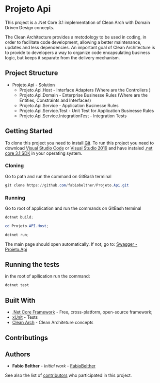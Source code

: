 # Projeto Api

This project is a .Net Core 3.1 implementation of Clean Arch with Domain Driven Design concepts.

The Clean Architecture provides a metodology to be used in coding, in order to facilitate code development, allowing a better maintenance, updates and less dependencies.
An important goal of Clean Architecture is to provide to developers a way to organize code encapsulating business logic, but keeps it separate from the delivery mechanism.  

## Project Structure

- Projeto.Api				- Solution 
  - Projeto.Api.Host			- Interface Adapters (Where are the Controllers )
  - Projeto.Api.Domain			- Enterprise Businesse Rules (Where are the Entities, Constraints and Interfaces)
  - Projeto.Api.Service			- Application Businesse Rules
  - Projeto.Api.Service.Test		- Unit Test for Application Businesse Rules
  - Projeto.Api.Service.IntegrationTest	- Integration Tests

## Getting Started

To clone this project you need to install [Git](https://git-scm.com).
To run this project you need to download [Visual Studio Code](https://code.visualstudio.com) or [Visual Studio 2019](https://visualstudio.microsoft.com/) and have instaled [.net core 3.1 SDK](https://dotnet.microsoft.com/download/dotnet-core) in your operating system.

### Cloning

Go to path and run the command on GitBash terminal

```powershell
git clone https://github.com/fabiobelther/Projeto.Api.git
```

### Running

Go to root of application and run the commands on GitBash terminal

```powershell
dotnet build;
```

```powershell
cd Projeto.API.Host; 
```

```powershell
dotnet run;
```

The main page should open automatically. If not, go to:
[Swagger - Projeto.Api](https://localhost:5001/swagger/index.html)


## Running the tests

in the root of apllication run the command:

```powershell
dotnet test
```

## Built With

* [.Net Core Framework](https://dotnet.microsoft.com/download/dotnet-core) - Free, cross-platform, open-source framework;
* [xUnit](https://xunit.net) - Tests
* [Clean Arch](https://blog.cleancoder.com/uncle-bob/2012/08/13/the-clean-architecture.html) - Clean Architeture concepts

## Contributings

## Authors

* **Fabio Belther** - *Initial work* - [FabioBelther](https://github.com/fabiobelther/)

See also the list of [contributors](https://github.com/fabiobelther/Projeto.Api/contributors) who participated in this project.

